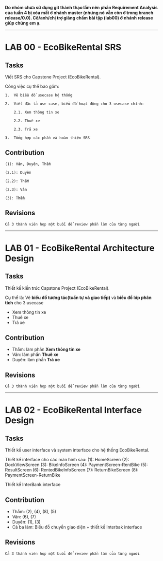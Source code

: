 **Do nhóm chưa sử dụng git thành thạo lắm nên phần Requirement Analysis của tuần 4 bị xóa mất ở nhánh master (nhưng nó vẫn còn ở trong branch release/0.0). Cô/anh/chị trợ giảng  chấm bài tập (lab00) ở nhánh release giúp chúng em ạ.**

---
# LAB 00 - EcoBikeRental SRS
## Tasks
Viết SRS cho Capstone Project (EcoBikeRental). 

Công việc cụ thể bao gồm:

    1.  Vẽ biểu đồ usecase hệ thống

    2.  Viết đặc tả use case, biểu đồ hoạt động cho 3 usecase chính: 

        2.1. Xem thông tin xe

        2.2. Thuê xe

        2.3. Trả xe

    3.  Tổng hợp các phần và hoàn thiện SRS

## Contribution

    (1): Vân, Duyên, Thắm

    (2.1): Duyên

    (2.2): Thắm

    (2.3): Vân

    (3): Thắm

## Revisions

    Cả 3 thành viên họp một buổi để review phần làm của từng người

---
# LAB 01 - EcoBikeRental Architecture Design
## Tasks
Thiết kế kiến trúc Capstone Project (EcoBikeRental). 

Cụ thể là: Vẽ **biểu đồ tương tác(tuần tự và giao tiếp)** và **biểu đồ lớp phân tích** cho 3 usecase

- Xem thông tin xe
- Thuê xe
- Trả xe

## Contribution
- Thắm: làm phần **Xem thông tin xe**
- Vân: làm phần **Thuê xe**
- Duyên: làm phần **Trả xe**

## Revisions

    Cả 3 thành viên họp một buổi để review phần làm của từng người
 
---
# LAB 02 - EcoBikeRental Interface Design
## Tasks
Thiết kế user interface và system interface cho hệ thống EcoBikeRental. 

Thiết kế interface cho các màn hình sau:
    (1): HomeScreen
    (2): DockViewScreen
    (3): BikeInfoScreen
    (4): PaymentScreen-RentBike
    (5): ResultScreen
    (6): RentedBikeInfoScreen
    (7): ReturnBikeScreen
    (8): PaymentScreen-ReturnBike

Thiết kế InterBank interface 

## Contribution
- Thắm: (2), (4), (8), (5)
- Vân: (6), (7) 
- Duyên: (1), (3)
- Cả ba làm: Biểu đồ chuyển giao diện + thiết kế Interbak interface

## Revisions

    Cả 3 thành viên họp một buổi để review phần làm của từng người
 
